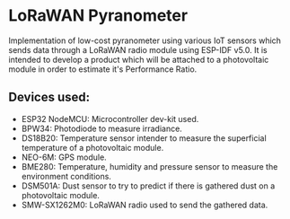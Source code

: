 # LoRaWAN Pyranometer

Implementation of low-cost pyranometer using various IoT sensors which sends data through a LoRaWAN radio module using ESP-IDF v5.0.
It is intended to develop a product which will be attached to a photovoltaic module in order to estimate it's Performance Ratio.

## Devices used:

  - ESP32 NodeMCU: Microcontroller dev-kit used.
  - BPW34: Photodiode to measure irradiance.
  - DS18B20: Temperature sensor intender to measure the superficial temperature of a photovoltaic module.
  - NEO-6M: GPS module.
  - BME280: Temperature, humidity and pressure sensor to measure the environment conditions.
  - DSM501A: Dust sensor to try to predict if there is gathered dust on a photovoltaic module.
  - SMW-SX1262M0: LoRaWAN radio used to send the gathered data.

